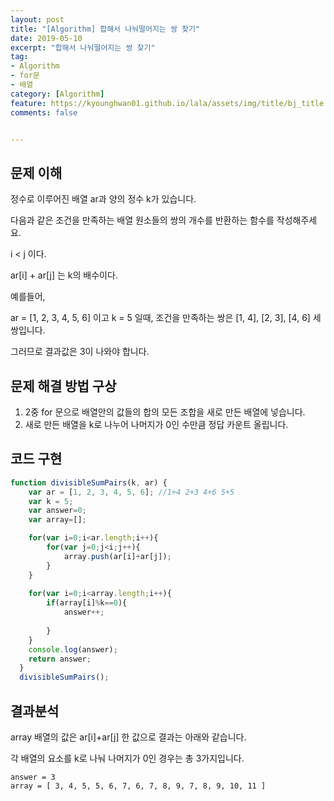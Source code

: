 ```yaml
---
layout: post
title: "[Algorithm] 합해서 나눠떨어지는 쌍 찾기"
date: 2019-05-10
excerpt: "합해서 나눠떨어지는 쌍 찾기"
tag:
- Algorithm
- for문
- 배열
category: [Algorithm]
feature: https://kyounghwan01.github.io/lala/assets/img/title/bj_title.jpg
comments: false


---
```


##  

## 문제 이해

정수로 이루어진 배열 ar과 양의 정수 k가 있습니다.

다음과 같은 조건을 만족하는 배열 원소들의 쌍의 개수를 반환하는 함수를 작성해주세요.

 i < j 이다.

ar[i] + ar[j] 는 k의 배수이다.

예를들어,

ar = [1, 2, 3, 4, 5, 6] 이고 k = 5 일때, 조건을 만족하는 쌍은 [1, 4], [2, 3], [4, 6] 세 쌍입니다.

그러므로 결과값은 3이 나와야 합니다.



## 문제 해결 방법 구상

1. 2중 for 문으로 배열안의 값들의 합의 모든 조합을 새로 만든 배열에 넣습니다.
2. 새로 만든 배열을 k로 나누어 나머지가 0인 수만큼 정답 카운트 올립니다.



## 코드 구현

```javascript
function divisibleSumPairs(k, ar) {
    var ar = [1, 2, 3, 4, 5, 6]; //1+4 2+3 4+6 5+5
    var k = 5;
    var answer=0;
    var array=[];

    for(var i=0;i<ar.length;i++){
        for(var j=0;j<i;j++){
            array.push(ar[i]+ar[j]);
        }
    }
    
    for(var i=0;i<array.length;i++){
        if(array[i]%k==0){
            answer++;
            
        }
    }
    console.log(answer);
    return answer;
  }
  divisibleSumPairs();
```

## 결과분석

array 배열의 값은 ar[i]+ar[j] 한 값으로 결과는 아래와 같습니다.

각 배열의 요소를 k로 나눠 나머지가 0인 경우는 총 3가지입니다.

```
answer = 3
array = [ 3, 4, 5, 5, 6, 7, 6, 7, 8, 9, 7, 8, 9, 10, 11 ]
```

